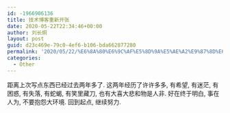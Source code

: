 ```yaml
---
id: -1966906136
title: 技术博客重新开张
date: 2020-05-22T22:34:46+00:00
author: 刘长炯
layout: post
guid: d23c469e-79c0-4ef6-b106-bda662877280
permalink: '2020/05/22/%E6%8A%80%E6%9C%AF%E5%8D%9A%E5%AE%A2%E9%87%8D%E6%96%B0%E5%BC%80%E5%BC%A0'
categories:
  - Other
---
```


距离上次写点东西已经过去两年多了. 这两年经历了许许多多, 有希望, 有迷茫, 有困惑, 有失落, 有蛇蝎, 有笑里藏刀, 也有大喜大悲和物是人非. 好在终于明白, 事在人为, 不要抱怨大环境. 回到起点, 继续努力.

